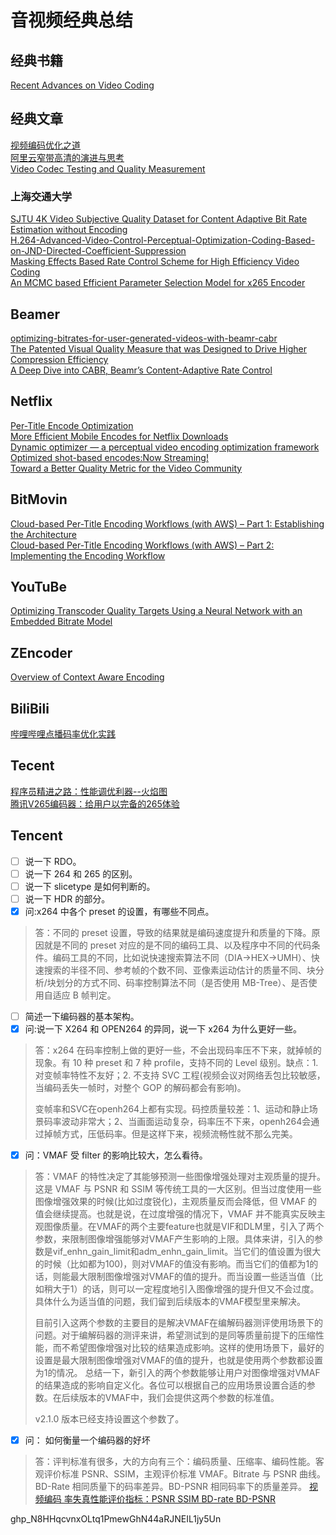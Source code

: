 # 音视频经典总结

## 经典书籍
[Recent Advances on Video Coding](https://www.intechopen.com/books/recent-advances-on-video-coding)

##  经典文章
[视频编码优化之道](https://cloud.tencent.com/developer/article/1167022)  
[阿里云窄带高清的演进与思考](https://zhuanlan.zhihu.com/p/366605123)  
[Video Codec Testing and Quality Measurement](https://tools.ietf.org/id/draft-ietf-netvc-testing-06.html)  

### 上海交通大学
[SJTU 4K Video Subjective Quality Dataset for Content Adaptive Bit Rate Estimation without Encoding](https://github.com/lazybing/Daily_Studying/blob/master/paper/SJTU%204K%20Video%20Subjective%20Quality%20Dataset%20for%20Content%20Adaptive%20Bit%20Rate%20Estimation%20without%20Encoding.pdf)  
[H.264-Advanced-Video-Control-Perceptual-Optimization-Coding-Based-on-JND-Directed-Coefficient-Suppression](https://github.com/lazybing/Daily_Studying/blob/master/paper/H.264-Advanced-Video-Control-Perceptual-Optimization-Coding-Based-on-JND-Directed-Coefficient-Suppression.pdf)  
[Masking Effects Based Rate Control Scheme for High Efficiency Video Coding](https://github.com/lazybing/Daily_Studying/blob/master/paper/Masking%20Effects%20Based%20Rate%20Control%20Scheme%20for%20High%20Efficiency%20Video%20Coding.pdf)  
[An MCMC based Efficient Parameter Selection Model for x265 Encoder](https://github.com/lazybing/Daily_Studying/blob/master/paper/An%20MCMC%20based%20Efficient%20Parameter%20Selection%20Model%20for%20x265%20Encoder.pdf)  

## Beamer
[optimizing-bitrates-for-user-generated-videos-with-beamr-cabr](https://blog.beamr.com/2020/07/12/optimizing-bitrates-for-user-generated-videos-with-beamr-cabr/)  
[The Patented Visual Quality Measure that was Designed to Drive Higher Compression Efficiency](https://blog.beamr.com/2019/09/11/visual-quality-measure/)  
[A Deep Dive into CABR, Beamr’s Content-Adaptive Rate Control](https://blog.beamr.com/2019/09/11/cabr-content-adaptive-rate-control/)

## Netflix
[Per-Title Encode Optimization](https://netflixtechblog.com/per-title-encode-optimization-7e99442b62a2)  
[More Efficient Mobile Encodes for Netflix Downloads](https://netflixtechblog.com/more-efficient-mobile-encodes-for-netflix-downloads-625d7b082909)  
[Dynamic optimizer — a perceptual video encoding optimization framework](https://netflixtechblog.com/dynamic-optimizer-a-perceptual-video-encoding-optimization-framework-e19f1e3a277f)  
[Optimized shot-based encodes:Now Streaming!](https://netflixtechblog.com/optimized-shot-based-encodes-now-streaming-4b9464204830)  
[Toward a Better Quality Metric for the Video Community](https://netflixtechblog.com/toward-a-better-quality-metric-for-the-video-community-7ed94e752a30)  

## BitMovin
[Cloud-based Per-Title Encoding Workflows (with AWS) – Part 1: Establishing the Architecture](https://bitmovin.com/cloud-based-per-title-encoding-aws-p1/)  
[Cloud-based Per-Title Encoding Workflows (with AWS) – Part 2: Implementing the Encoding Workflow](https://bitmovin.com/cloud-based-per-title-encoding-aws-p2/)  

## YouTuBe
[Optimizing Transcoder Quality Targets Using a Neural Network with an Embedded Bitrate Model](https://github.com/lazybing/Daily_Studying/blob/master/paper/Optimizing%20Transcoder%20Quality%20Targets%20Using%20a%20Neural%20Network%20with%20an%20Embedded%20Bitrate%20Model.pdf)

## ZEncoder
[Overview of Context Aware Encoding](https://zencoder.support.brightcove.com/general-information/overview-context-aware-encoding.html)

## BiliBili
[哔哩哔哩点播码率优化实践](https://www.livevideostack.cn/news/bilibili-20200714/)

## Tecent
[程序员精进之路：性能调优利器--火焰图](https://www.jiqizhixin.com/articles/2020-06-16-3)  
[腾讯V265编码器：给用户以完备的265体验](https://zhuanlan.zhihu.com/p/82884332)

## Tencent
- [ ] 说一下 RDO。  
- [ ] 说一下 264 和 265 的区别。  
- [ ] 说一下 slicetype 是如何判断的。  
- [ ] 说一下 HDR 的部分。  
- [x] 问:x264 中各个 preset 的设置，有哪些不同点。  
> 答：不同的 preset 设置，导致的结果就是编码速度提升和质量的下降。原因就是不同的 preset 对应的是不同的编码工具、以及程序中不同的代码条件。编码工具的不同，比如说快速搜索算法不同（DIA->HEX->UMH）、快速搜索的半径不同、参考帧的个数不同、亚像素运动估计的质量不同、块分析/块划分的方式不同、码率控制算法不同（是否使用 MB-Tree）、是否使用自适应 B 帧判定。
- [ ] 简述一下编码器的基本架构。  
- [x] 问:说一下 X264 和 OPEN264 的异同，说一下 x264 为什么更好一些。  
> 答：x264 在码率控制上做的更好一些，不会出现码率压不下来，就掉帧的现象。有 10 种 preset 和 7 种 profile，支持不同的 Level 级别。缺点：1. 对变帧率特性不友好；2. 不支持 SVC 工程(视频会议对网络丢包比较敏感，当编码丢失一帧时，对整个 GOP 的解码都会有影响)。
> 
> 变帧率和SVC在openh264上都有实现。码控质量较差：1、运动和静止场景码率波动非常大；2、当画面运动复杂，码率压不下来，openh264会通过掉帧方式，压低码率。但是这样下来，视频流畅性就不那么完美。
- [x] 问：VMAF 受 filter 的影响比较大，怎么看待。  
> 答：VMAF 的特性决定了其能够预测一些图像增强处理对主观质量的提升。这是 VMAF 与 PSNR 和 SSIM 等传统工具的一大区别。但当过度使用一些图像增强效果的时候(比如过度锐化)，主观质量反而会降低，但 VMAF 的值会继续提高。也就是说，在过度增强的情况下，VMAF 并不能真实反映主观图像质量。在VMAF的两个主要feature也就是VIF和DLM里，引入了两个参数，来限制图像增强能够对VMAF产生影响的上限。具体来讲，引入的参数是vif_enhn_gain_limit和adm_enhn_gain_limit。当它们的值设置为很大的时候（比如都为100)，则对VMAF的值没有影响。而当它们的值都为1的话，则能最大限制图像增强对VMAF的值的提升。而当设置一些适当值（比如稍大于1）的话，则可以一定程度地引入图像增强的提升但又不会过度。具体什么为适当值的问题，我们留到后续版本的VMAF模型里来解决。
> 
> 目前引入这两个参数的主要目的是解决VMAF在编解码器测评使用场景下的问题。对于编解码器的测评来讲，希望测试到的是同等质量前提下的压缩性能，而不希望图像增强对比较的结果造成影响。这样的使用场景下，最好的设置是最大限制图像增强对VMAF的值的提升，也就是使用两个参数都设置为1的情况。
> 总结一下，新引入的两个参数能够让用户对图像增强对VMAF的结果造成的影响自定义化。各位可以根据自己的应用场景设置合适的参数。在后续版本的VMAF中，我们会提供这两个参数的标准值。  
> 
> v2.1.0 版本已经支持设置这个参数了。

- [x] 问： 如何衡量一个编码器的好坏
> 答：评判标准有很多，大的方向有三个：编码质量、压缩率、编码性能。客观评价标准 PSNR、SSIM，主观评价标准 VMAF。Bitrate 与 PSNR 曲线。BD-Rate 相同质量下的码率差异。BD-PSNR 相同码率下的质量差异。
> [视频编码 率失真性能评价指标：PSNR SSIM BD-rate BD-PSNR](https://www.cnblogs.com/sddai/p/14356542.html)  


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

